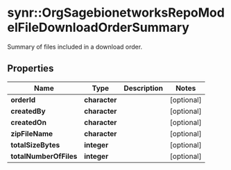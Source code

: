 # synr::OrgSagebionetworksRepoModelFileDownloadOrderSummary

Summary of files included in a download order.

## Properties
Name | Type | Description | Notes
------------ | ------------- | ------------- | -------------
**orderId** | **character** |  | [optional] 
**createdBy** | **character** |  | [optional] 
**createdOn** | **character** |  | [optional] 
**zipFileName** | **character** |  | [optional] 
**totalSizeBytes** | **integer** |  | [optional] 
**totalNumberOfFiles** | **integer** |  | [optional] 


